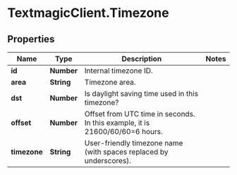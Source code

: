 # TextmagicClient.Timezone

## Properties
Name | Type | Description | Notes
------------ | ------------- | ------------- | -------------
**id** | **Number** | Internal timezone ID. | 
**area** | **String** | Timezone area. | 
**dst** | **Number** | Is daylight saving time used in this timezone? | 
**offset** | **Number** | Offset from UTC time in seconds. In this example, it is 21600/60/60&#x3D;6 hours. | 
**timezone** | **String** | User-friendly timezone name (with spaces replaced by underscores). | 


